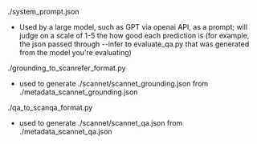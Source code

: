 ./system_prompt.json
- Used by a large model, such as GPT via openai API, as a prompt; will judge on a scale of 1-5 the how good each prediction is (for example, the json passed through --infer to evaluate_qa.py that was generated from the model you're evaluating)

./grounding_to_scanrefer_format.py
- used to generate ./scannet/scannet_grounding.json from ./metadata_scannet_grounding.json

./qa_to_scanqa_format.py
- used to generate ./scannet/scannet_qa.json from ./metadata_scannet_qa.json
